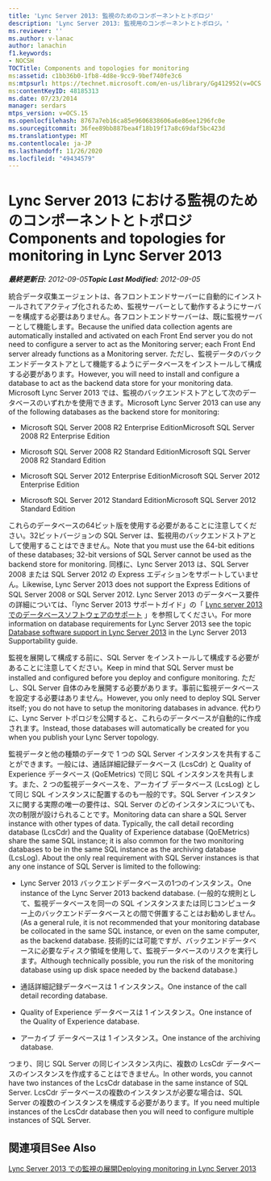 ```yaml
---
title: 'Lync Server 2013: 監視のためのコンポーネントとトポロジ'
description: 'Lync Server 2013: 監視用のコンポーネントとトポロジ。'
ms.reviewer: ''
ms.author: v-lanac
author: lanachin
f1.keywords:
- NOCSH
TOCTitle: Components and topologies for monitoring
ms:assetid: c1bb36b0-1fb8-4d8e-9cc9-9bef740fe3c6
ms:mtpsurl: https://technet.microsoft.com/en-us/library/Gg412952(v=OCS.15)
ms:contentKeyID: 48185313
ms.date: 07/23/2014
manager: serdars
mtps_version: v=OCS.15
ms.openlocfilehash: 8767a7eb16ca85e9606838606a6e86ee1296fc0e
ms.sourcegitcommit: 36fee89bb887bea4f18b19f17a8c69daf5bc423d
ms.translationtype: MT
ms.contentlocale: ja-JP
ms.lasthandoff: 11/26/2020
ms.locfileid: "49434579"
---
```

# <a name="components-and-topologies-for-monitoring-in-lync-server-2013"></a><span data-ttu-id="1d511-103">Lync Server 2013 における監視のためのコンポーネントとトポロジ</span><span class="sxs-lookup"><span data-stu-id="1d511-103">Components and topologies for monitoring in Lync Server 2013</span></span>

<div data-xmlns="http://www.w3.org/1999/xhtml">

<div class="topic" data-xmlns="http://www.w3.org/1999/xhtml" data-msxsl="urn:schemas-microsoft-com:xslt" data-cs="https://msdn.microsoft.com/">

<div data-asp="https://msdn2.microsoft.com/asp">



</div>

<div id="mainSection">

<div id="mainBody"><span data-ttu-id="1d511-104">

<span> </span></span><span class="sxs-lookup"><span data-stu-id="1d511-104">

<span> </span></span></span>

<span data-ttu-id="1d511-105">_**最終更新日:** 2012-09-05_</span><span class="sxs-lookup"><span data-stu-id="1d511-105">_**Topic Last Modified:** 2012-09-05_</span></span>

<span data-ttu-id="1d511-106">統合データ収集エージェントは、各フロントエンドサーバーに自動的にインストールされてアクティブ化されるため、監視サーバーとして動作するようにサーバーを構成する必要はありません。各フロントエンドサーバーは、既に監視サーバーとして機能します。</span><span class="sxs-lookup"><span data-stu-id="1d511-106">Because the unified data collection agents are automatically installed and activated on each Front End server you do not need to configure a server to act as the Monitoring server; each Front End server already functions as a Monitoring server.</span></span> <span data-ttu-id="1d511-107">ただし、監視データのバックエンドデータストアとして機能するようにデータベースをインストールして構成する必要があります。</span><span class="sxs-lookup"><span data-stu-id="1d511-107">However, you will need to install and configure a database to act as the backend data store for your monitoring data.</span></span> <span data-ttu-id="1d511-108">Microsoft Lync Server 2013 では、監視のバックエンドストアとして次のデータベースのいずれかを使用できます。</span><span class="sxs-lookup"><span data-stu-id="1d511-108">Microsoft Lync Server 2013 can use any of the following databases as the backend store for monitoring:</span></span>

  - <span data-ttu-id="1d511-109">Microsoft SQL Server 2008 R2 Enterprise Edition</span><span class="sxs-lookup"><span data-stu-id="1d511-109">Microsoft SQL Server 2008 R2 Enterprise Edition</span></span>

  - <span data-ttu-id="1d511-110">Microsoft SQL Server 2008 R2 Standard Edition</span><span class="sxs-lookup"><span data-stu-id="1d511-110">Microsoft SQL Server 2008 R2 Standard Edition</span></span>

  - <span data-ttu-id="1d511-111">Microsoft SQL Server 2012 Enterprise Edition</span><span class="sxs-lookup"><span data-stu-id="1d511-111">Microsoft SQL Server 2012 Enterprise Edition</span></span>

  - <span data-ttu-id="1d511-112">Microsoft SQL Server 2012 Standard Edition</span><span class="sxs-lookup"><span data-stu-id="1d511-112">Microsoft SQL Server 2012 Standard Edition</span></span>

<span data-ttu-id="1d511-113">これらのデータベースの64ビット版を使用する必要があることに注意してください。32ビットバージョンの SQL Server は、監視用のバックエンドストアとして使用することはできません。</span><span class="sxs-lookup"><span data-stu-id="1d511-113">Note that you must use the 64-bit editions of these databases; 32-bit versions of SQL Server cannot be used as the backend store for monitoring.</span></span> <span data-ttu-id="1d511-114">同様に、Lync Server 2013 は、SQL Server 2008 または SQL Server 2012 の Express エディションをサポートしていません。</span><span class="sxs-lookup"><span data-stu-id="1d511-114">Likewise, Lync Server 2013 does not support the Express Editions of SQL Server 2008 or SQL Server 2012.</span></span> <span data-ttu-id="1d511-115">Lync Server 2013 のデータベース要件の詳細については、「lync Server 2013 サポートガイド」の「 [Lync server 2013 でのデータベースソフトウェアのサポート](lync-server-2013-database-software-support.md) 」を参照してください。</span><span class="sxs-lookup"><span data-stu-id="1d511-115">For more information on database requirements for Lync Server 2013 see the topic [Database software support in Lync Server 2013](lync-server-2013-database-software-support.md) in the Lync Server 2013 Supportability guide.</span></span>

<span data-ttu-id="1d511-116">監視を展開して構成する前に、SQL Server をインストールして構成する必要があることに注意してください。</span><span class="sxs-lookup"><span data-stu-id="1d511-116">Keep in mind that SQL Server must be installed and configured before you deploy and configure monitoring.</span></span> <span data-ttu-id="1d511-117">ただし、SQL Server 自体のみを展開する必要があります。事前に監視データベースを設定する必要はありません。</span><span class="sxs-lookup"><span data-stu-id="1d511-117">However, you only need to deploy SQL Server itself; you do not have to setup the monitoring databases in advance.</span></span> <span data-ttu-id="1d511-118">代わりに、Lync Server トポロジを公開すると、これらのデータベースが自動的に作成されます。</span><span class="sxs-lookup"><span data-stu-id="1d511-118">Instead, those databases will automatically be created for you when you publish your Lync Server topology.</span></span>

<span data-ttu-id="1d511-p104">監視データと他の種類のデータで 1 つの SQL Server インスタンスを共有することができます。一般には、通話詳細記録データベース (LcsCdr) と Quality of Experience データベース (QoEMetrics) で同じ SQL インスタンスを共有します。また、2 つの監視データベースを、アーカイブ データベース (LcsLog) として同じ SQL インスタンスに配置するのも一般的です。SQL Server インスタンスに関する実際の唯一の要件は、SQL Server のどのインスタンスについても、次の制限が設けられることです。</span><span class="sxs-lookup"><span data-stu-id="1d511-p104">Monitoring data can share a SQL Server instance with other types of data. Typically, the call detail recording database (LcsCdr) and the Quality of Experience database (QoEMetrics) share the same SQL instance; it is also common for the two monitoring databases to be in the same SQL instance as the archiving database (LcsLog). About the only real requirement with SQL Server instances is that any one instance of SQL Server is limited to the following:</span></span>

  - <span data-ttu-id="1d511-122">Lync Server 2013 バックエンドデータベースの1つのインスタンス。</span><span class="sxs-lookup"><span data-stu-id="1d511-122">One instance of the Lync Server 2013 backend database.</span></span> <span data-ttu-id="1d511-123">(一般的な規則として、監視データベースを同一の SQL インスタンスまたは同じコンピューター上のバックエンドデータベースとの間で併置することはお勧めしません。</span><span class="sxs-lookup"><span data-stu-id="1d511-123">(As a general rule, it is not recommended that your monitoring database be collocated in the same SQL instance, or even on the same computer, as the backend database.</span></span> <span data-ttu-id="1d511-124">技術的には可能ですが、バックエンドデータベースに必要なディスク領域を使用して、監視データベースのリスクを実行します。</span><span class="sxs-lookup"><span data-stu-id="1d511-124">Although technically possible, you run the risk of the monitoring database using up disk space needed by the backend database.)</span></span>

  - <span data-ttu-id="1d511-125">通話詳細記録データベースは 1 インスタンス。</span><span class="sxs-lookup"><span data-stu-id="1d511-125">One instance of the call detail recording database.</span></span>

  - <span data-ttu-id="1d511-126">Quality of Experience データベースは 1 インスタンス。</span><span class="sxs-lookup"><span data-stu-id="1d511-126">One instance of the Quality of Experience database.</span></span>

  - <span data-ttu-id="1d511-127">アーカイブ データベースは 1 インスタンス。</span><span class="sxs-lookup"><span data-stu-id="1d511-127">One instance of the archiving database.</span></span>

<span data-ttu-id="1d511-128">つまり、同じ SQL Server の同じインスタンス内に、複数の LcsCdr データベースのインスタンスを作成することはできません。</span><span class="sxs-lookup"><span data-stu-id="1d511-128">In other words, you cannot have two instances of the LcsCdr database in the same instance of SQL Server.</span></span> <span data-ttu-id="1d511-129">LcsCdr データベースの複数のインスタンスが必要な場合は、SQL Server の複数のインスタンスを構成する必要があります。</span><span class="sxs-lookup"><span data-stu-id="1d511-129">If you need multiple instances of the LcsCdr database then you will need to configure multiple instances of SQL Server.</span></span>

<div>

## <a name="see-also"></a><span data-ttu-id="1d511-130">関連項目</span><span class="sxs-lookup"><span data-stu-id="1d511-130">See Also</span></span>


[<span data-ttu-id="1d511-131">Lync Server 2013 での監視の展開</span><span class="sxs-lookup"><span data-stu-id="1d511-131">Deploying monitoring in Lync Server 2013</span></span>](lync-server-2013-deploying-monitoring.md)  
  

<span data-ttu-id="1d511-132"></div>

</div>

<span> </span>

</div>

</div>

</span><span class="sxs-lookup"><span data-stu-id="1d511-132"></div>

</div>

<span> </span>

</div>

</div>

</span></span></div>

